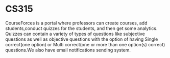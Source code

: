 # CS315

CourseForces is a portal where professors can create courses, add students,conduct
quizzes for the students, and then get some analytics. Quizzes can contain a variety of
types of questions like subjective questions as well as objective questions with the
option of having Single correct(one option) or Multi correct(one or more than one
option(s) correct) questions.We also have email notifications sending system.

